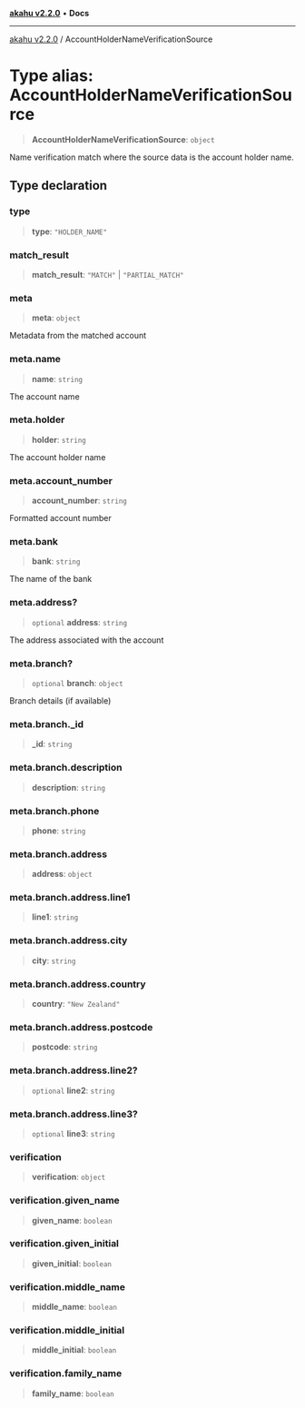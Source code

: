 [**akahu v2.2.0**](../README.md) • **Docs**

***

[akahu v2.2.0](../README.md) / AccountHolderNameVerificationSource

# Type alias: AccountHolderNameVerificationSource

> **AccountHolderNameVerificationSource**: `object`

Name verification match where the source data is the account holder name.

## Type declaration

### type

> **type**: `"HOLDER_NAME"`

### match\_result

> **match\_result**: `"MATCH"` \| `"PARTIAL_MATCH"`

### meta

> **meta**: `object`

Metadata from the matched account

### meta.name

> **name**: `string`

The account name

### meta.holder

> **holder**: `string`

The account holder name

### meta.account\_number

> **account\_number**: `string`

Formatted account number

### meta.bank

> **bank**: `string`

The name of the bank

### meta.address?

> `optional` **address**: `string`

The address associated with the account

### meta.branch?

> `optional` **branch**: `object`

Branch details (if available)

### meta.branch.\_id

> **\_id**: `string`

### meta.branch.description

> **description**: `string`

### meta.branch.phone

> **phone**: `string`

### meta.branch.address

> **address**: `object`

### meta.branch.address.line1

> **line1**: `string`

### meta.branch.address.city

> **city**: `string`

### meta.branch.address.country

> **country**: `"New Zealand"`

### meta.branch.address.postcode

> **postcode**: `string`

### meta.branch.address.line2?

> `optional` **line2**: `string`

### meta.branch.address.line3?

> `optional` **line3**: `string`

### verification

> **verification**: `object`

### verification.given\_name

> **given\_name**: `boolean`

### verification.given\_initial

> **given\_initial**: `boolean`

### verification.middle\_name

> **middle\_name**: `boolean`

### verification.middle\_initial

> **middle\_initial**: `boolean`

### verification.family\_name

> **family\_name**: `boolean`
